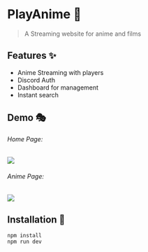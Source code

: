 # PlayAnime 🍿

> A Streaming website for anime and films

## Features ✨

- Anime Streaming with players
- Discord Auth
- Dashboard for management
- Instant search

## Demo 🎭

###### Home Page:

![](https://media.discordapp.net/attachments/1008788254495080559/1008789701647413308/unknown.png)

###### Anime Page:

![](https://cdn.discordapp.com/attachments/1008788254495080559/1008789701269921842/unknown1.png)

## Installation 🔧

```
npm install
npm run dev
```
